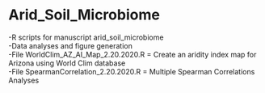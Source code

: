# Arid_Soil_Microbiome
-R scripts for manuscript arid_soil_microbiome \
-Data analyses and figure generation \
-File WorldClim_AZ_AI_Map_2.20.2020.R = Create an aridity index map for Arizona using World Clim database \
-File SpearmanCorrelation_2.20.2020.R = Multiple Spearman Correlations Analyses

